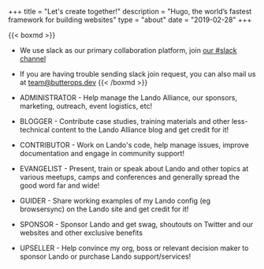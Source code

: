 +++
title = "Let's create together!"
description = "Hugo, the world’s fastest framework for building websites"
type = "about"
date = "2019-02-28"
+++

{{< boxmd >}}

* We use slack as our primary collaboration platform, join <a href="https://butterops.slack.com" target="_blank">our #slack channel </a>

* If you are having trouble sending slack join request, you can also mail us at team@butterops.dev
{{< /boxmd >}}

<!-- {{< img src="/images/bo-perks.png" title="ButterOps Dev Community" caption="why just commit, if you can also 'release' your code?" alt="image alt" width="400px" height="400px" position="center" >}} -->


- ADMINISTRATOR - Help manage the Lando Alliance, our sponsors, marketing, outreach, event logistics, etc!
 
- BLOGGER - Contribute case studies, training materials and other less-technical content to the Lando Alliance blog and get credit for it!
 
- CONTRIBUTOR - Work on Lando's code, help manage issues, improve documentation and engage in community support!
 
- EVANGELIST - Present, train or speak about Lando and other topics at various meetups, camps and conferences and generally spread the good word far and wide!
 
- GUIDER - Share working examples of my Lando config (eg browsersync) on the Lando site and get credit for it!

- SPONSOR - Sponsor Lando and get swag, shoutouts on Twitter and our websites and other exclusive benefits
 
- UPSELLER - Help convince my org, boss or relevant decision maker to sponsor Lando or purchase Lando support/services!